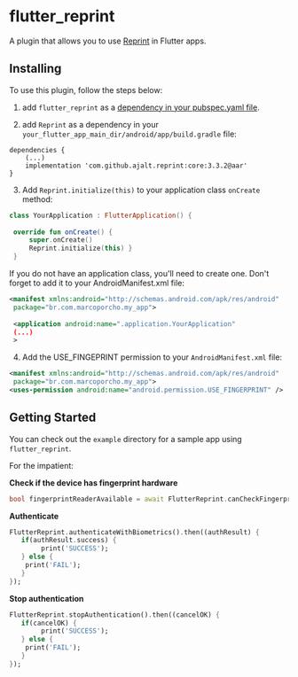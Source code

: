 
# flutter_reprint    
 A plugin that allows you to use [Reprint](https://github.com/ajalt/reprint) in Flutter apps.    
    
## Installing    
 To use this plugin, follow the steps below:    
    
1. add `flutter_reprint` as a [dependency in your pubspec.yaml file](https://flutter.io/platform-plugins/).    
    
2. add `Reprint` as a dependency in your ```your_flutter_app_main_dir/android/app/build.gradle``` file:    
    
``` 
dependencies {    
    (...) 
    implementation 'com.github.ajalt.reprint:core:3.3.2@aar'
} 
``` 

3. Add ```Reprint.initialize(this)``` to your application class ```onCreate``` method:    
    
```kotlin 
class YourApplication : FlutterApplication() {    
    
 override fun onCreate() {   
     super.onCreate()  
     Reprint.initialize(this) }    
 } 
 ```    
 If you do not have an application class, you'll need to create one. Don't forget to add it to your AndroidManifest.xml file:    
    
```xml 
<manifest xmlns:android="http://schemas.android.com/apk/res/android"    
 package="br.com.marcoporcho.my_app">    
   
 <application android:name=".application.YourApplication"   
 (...)  
 > 
```    
 4. Add the USE_FINGEPRINT permission to your ```AndroidManifest.xml``` file:    
    
```xml 
<manifest xmlns:android="http://schemas.android.com/apk/res/android"    
 package="br.com.marcoporcho.my_app">    
<uses-permission android:name="android.permission.USE_FINGERPRINT" /> 
```    
    
## Getting Started    
 You can check out the `example` directory for a sample app using `flutter_reprint`.    
    
For the impatient:    
    
**Check if the device has fingerprint hardware**    
 ```dart 
 bool fingerprintReaderAvailable = await FlutterReprint.canCheckFingerprint;
 ```    
 
**Authenticate**    
 ```dart 
 FlutterReprint.authenticateWithBiometrics().then((authResult) { 
	if(authResult.success) {
		 print('SUCCESS');
	} else {
	 print('FAIL');
	}
});
```
**Stop authentication**
 ```dart 
 FlutterReprint.stopAuthentication().then((cancelOK) { 
	if(cancelOK) {
		 print('SUCCESS');
	} else {
	 print('FAIL');
	}
});
 ```    

